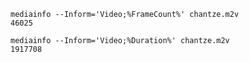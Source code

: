 
    mediainfo --Inform='Video;%FrameCount%' chantze.m2v
    46025

    mediainfo --Inform='Video;%Duration%' chantze.m2v
    1917708
